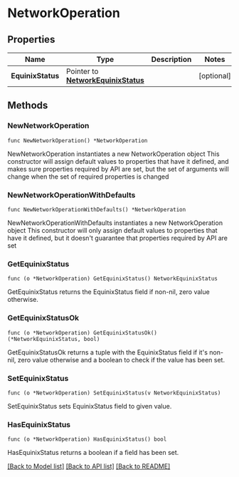 # NetworkOperation

## Properties

Name | Type | Description | Notes
------------ | ------------- | ------------- | -------------
**EquinixStatus** | Pointer to [**NetworkEquinixStatus**](NetworkEquinixStatus.md) |  | [optional] 

## Methods

### NewNetworkOperation

`func NewNetworkOperation() *NetworkOperation`

NewNetworkOperation instantiates a new NetworkOperation object
This constructor will assign default values to properties that have it defined,
and makes sure properties required by API are set, but the set of arguments
will change when the set of required properties is changed

### NewNetworkOperationWithDefaults

`func NewNetworkOperationWithDefaults() *NetworkOperation`

NewNetworkOperationWithDefaults instantiates a new NetworkOperation object
This constructor will only assign default values to properties that have it defined,
but it doesn't guarantee that properties required by API are set

### GetEquinixStatus

`func (o *NetworkOperation) GetEquinixStatus() NetworkEquinixStatus`

GetEquinixStatus returns the EquinixStatus field if non-nil, zero value otherwise.

### GetEquinixStatusOk

`func (o *NetworkOperation) GetEquinixStatusOk() (*NetworkEquinixStatus, bool)`

GetEquinixStatusOk returns a tuple with the EquinixStatus field if it's non-nil, zero value otherwise
and a boolean to check if the value has been set.

### SetEquinixStatus

`func (o *NetworkOperation) SetEquinixStatus(v NetworkEquinixStatus)`

SetEquinixStatus sets EquinixStatus field to given value.

### HasEquinixStatus

`func (o *NetworkOperation) HasEquinixStatus() bool`

HasEquinixStatus returns a boolean if a field has been set.


[[Back to Model list]](../README.md#documentation-for-models) [[Back to API list]](../README.md#documentation-for-api-endpoints) [[Back to README]](../README.md)


